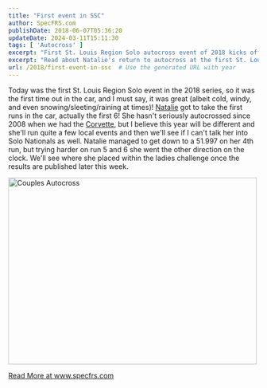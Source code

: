 ```yaml
---
title: "First event in SSC"
author: SpecFRS.com
publishDate: 2018-06-07T05:36:20
updateDate: 2024-03-11T15:11:30
tags: [ 'Autocross' ]
excerpt: "First St. Louis Region Solo autocross event of 2018 kicks off with cold weather and impressive runs. Return of Natalie sparks excitement for the season."
excerpt: "Read about Natalie's return to autocross at the first St. Louis Region Solo event in the 2018 series. Will she make it to Solo Nationals this year?"
url: /2018/first-event-in-ssc  # Use the generated URL with year
---
```

<p align="left">Today was the first St. Louis Region Solo event in the 2018 series, so it was the first time out in the car, and I must say, it was great (albeit cold, windy, and even snowing/sleeting/raining at times)! <a href="https://www.youtube.com/watch?v=SGoV08aTlmU" target="_blank">Natalie</a> got to take the first runs in the car, actually the first 6! She hasn't seriously autocrossed since 2008 when we had the <a href="https://www.corvettez06.org/" target="_blank">Corvette</a>, but I believe this year will be different and she'll run quite a few local events and then we'll see if I can't talk her into Solo Nationals as well. Natalie managed to get down to a 51.997 on her 4th run, but trying harder on run 5 and 6 she went the other direction on the clock. We'll see where she placed within the ladies challenge once the results are published later this week.</p>  <p align="left"><a data-flickr-embed="true" data-footer="true" data-header="true" href="https://www.flickr.com/photos/chammond/41484915701/in/dateposted/" title="Couples Autocross"><img alt="Couples Autocross" height="375" src="https://farm1.staticflickr.com/819/41484915701_c0dbb0aa1c.jpg" width="500" /></a><script async src="//embedr.flickr.com/assets/client-code.js" charset="utf-8"></script></p>  <a href="https://www.specfrs.com/first-event-in-ssc">Read More at www.specfrs.com</a>


